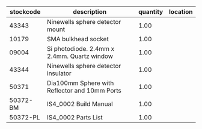 |stockcode|description|quantity|location|
|---------|-----------|--------|--------|
|43343|Ninewells sphere detector mount|1.00||
|10179|SMA bulkhead socket|1.00||
|09004|Si photodiode. 2.4mm x 2.4mm. Quartz window|1.00||
|43344|Ninewells sphere detector insulator|1.00||
|50371|Dia100mm Sphere with Reflector and 10mm Ports|1.00||
|50372-BM|IS4_0002 Build Manual|1.00||
|50372-PL|IS4_0002 Parts List|1.00||
